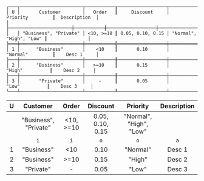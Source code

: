 ```text
┌───┬───────────────────────┬───────────╥──────────────────┬─────────────────────────╥───────────────┐
│ U │       Customer        │   Order   ║     Discount     │        Priority         ║  Description  │
│   ├───────────────────────┼───────────╫──────────────────┼─────────────────────────╫───────────────┤
│   │ "Business", "Private" │ <10, >=10 ║ 0.05, 0.10, 0.15 │ "Normal", "High", "Low" ║               │
╞═══╪═══════════════════════╪═══════════╬══════════════════╪═════════════════════════╬═══════════════╡
│ 1 │      "Business"       │    <10    ║       0.10       │        "Normal"         ║    Desc 1     │
├───┼───────────────────────┼───────────╫──────────────────┼─────────────────────────╫───────────────┤
│ 2 │      "Business"       │   >=10    ║       0.15       │         "High"          ║    Desc 2     │
├───┼───────────────────────┼───────────╫──────────────────┼─────────────────────────╫───────────────┤
│ 3 │       "Private"       │     -     ║       0.05       │          "Low"          ║    Desc 3     │
└───┴───────────────────────┴───────────╨──────────────────┴─────────────────────────╨───────────────┘
```

| U |       Customer        |   Order   |     Discount     |        Priority         | Description |
|:-:|:---------------------:|:---------:|:----------------:|:-----------------------:|:-----------:|
|   | "Business", "Private" | <10, >=10 | 0.05, 0.10, 0.15 | "Normal", "High", "Low" |             |
|   |          `i`          |    `i`    |       `o`        |           `o`           |     `a`     |
| 1 |      "Business"       |    <10    |       0.10       |        "Normal"         |   Desc 1    |
| 2 |      "Business"       |   >=10    |       0.15       |         "High"          |   Desc 2    |
| 3 |       "Private"       |     -     |       0.05       |          "Low"          |   Desc 3    |
